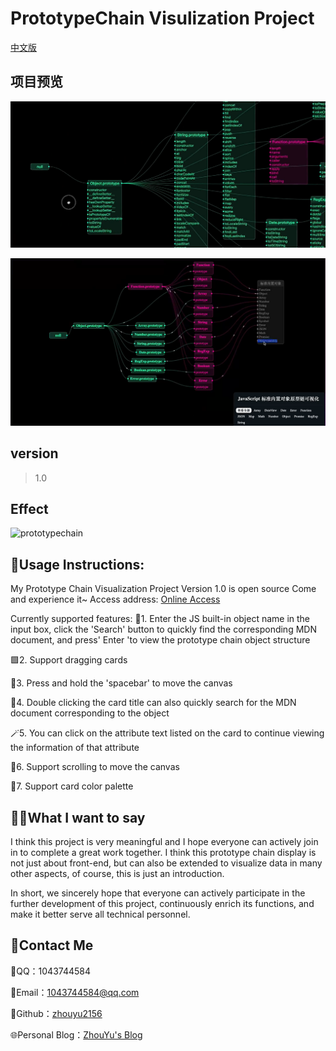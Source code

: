 # PrototypeChain Visulization Project

[中文版](./README.zh.md)


## 项目预览

![项目预览](./images/finally-effect.png)

![项目预览](./images/final-effect.png)



## version

> 1.0

## Effect

![prototypechain](./prototype-visualization.png)


## 📖Usage Instructions:

My Prototype Chain Visualization Project
Version 1.0 is open source
Come and experience it~
Access address: [Online Access](https://zhouyu2156.github.io)

Currently supported features:
🔎1. Enter the JS built-in object name in the input box, click the 'Search' button to quickly find the corresponding MDN document, and press' Enter 'to view the prototype chain object structure

🟩2. Support dragging cards

🧩3. Press and hold the 'spacebar' to move the canvas

🧸4. Double clicking the card title can also quickly search for the MDN document corresponding to the object

🪄5. You can click on the attribute text listed on the card to continue viewing the information of that attribute

🔄6. Support scrolling to move the canvas

🎨7. Support card color palette

## 🙋‍♂️What I want to say

I think this project is very meaningful and I hope everyone can actively join in to complete a great work together. 
I think this prototype chain display is not just about front-end, but can also be extended to visualize data in many other aspects, of course, this is just an introduction. 

In short, we sincerely hope that everyone can actively participate in the further development of this project, continuously enrich its functions, and make it better serve all technical personnel.


## 📧Contact Me

💬QQ：1043744584

📧Email：1043744584@qq.com

👾Github：[zhouyu2156](https://github.com/zhouyu2156)

🌐Personal Blog：[ZhouYu's Blog](https://www.zhouyu2156.cn/)
